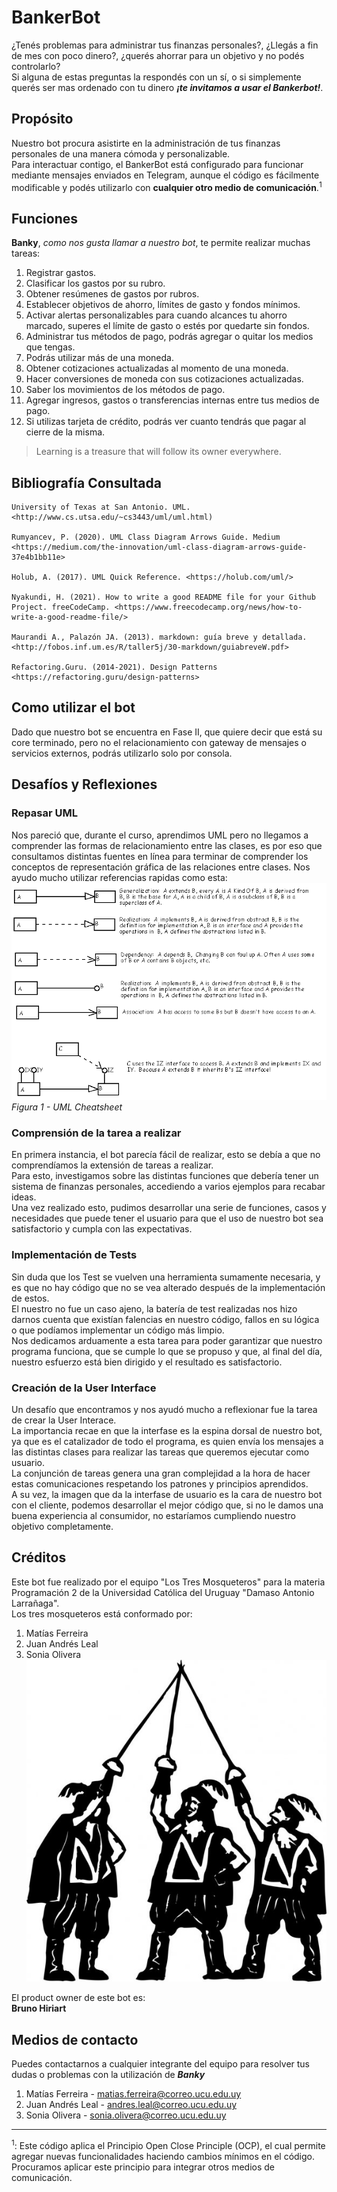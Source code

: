 # BankerBot
¿Tenés problemas para administrar tus finanzas personales?, ¿Llegás a fin de mes con poco dinero?, ¿querés ahorrar para un objetivo y no podés controlarlo?  
Si alguna de estas preguntas la respondés con un sí, o si simplemente querés ser mas ordenado con tu dinero ***¡te invitamos a usar el Bankerbot!***.

## Propósito
Nuestro bot procura asistirte en la administración de tus finanzas personales de una manera cómoda y personalizable.  
    Para interactuar contigo, el BankerBot está configurado para funcionar mediante mensajes enviados en Telegram, aunque el código es fácilmente modificable y podés utilizarlo con **cualquier otro medio de comunicación**.<sup>1</sup>
  
## Funciones
**Banky**, *como nos gusta llamar a nuestro bot*, te permite realizar muchas tareas:
1. Registrar gastos.
2. Clasificar los gastos por su rubro.
3. Obtener resúmenes de gastos por rubros.
4. Establecer objetivos de ahorro, límites de gasto y fondos mínimos.
5. Activar alertas personalizables para cuando alcances tu ahorro marcado, superes el límite de gasto o estés por quedarte sin fondos.
6. Administrar tus métodos de pago, podrás agregar o quitar los medios que tengas.
7. Podrás utilizar más de una moneda.
8. Obtener cotizaciones actualizadas al momento de una moneda.
9. Hacer conversiones de moneda con sus cotizaciones actualizadas.
10. Saber los movimientos de los métodos de pago.
11. Agregar ingresos, gastos o transferencias internas entre tus medios de pago.
12. Si utilizas tarjeta de crédito, podrás ver cuanto tendrás que pagar al cierre de la misma.

>Learning is a treasure that will follow its owner everywhere.

## Bibliografía Consultada
    University of Texas at San Antonio. UML. <http://www.cs.utsa.edu/~cs3443/uml/uml.html)

    Rumyancev, P. (2020). UML Class Diagram Arrows Guide. Medium <https://medium.com/the-innovation/uml-class-diagram-arrows-guide-37e4b1bb11e>
     
    Holub, A. (2017). UML Quick Reference. <https://holub.com/uml/>

    Nyakundi, H. (2021). How to write a good README file for your Github Project. freeCodeCamp. <https://www.freecodecamp.org/news/how-to-write-a-good-readme-file/>

    Maurandi A., Palazón JA. (2013). markdown: guía breve y detallada. <http://fobos.inf.um.es/R/taller5j/30-markdown/guiabreveW.pdf>

    Refactoring.Guru. (2014-2021). Design Patterns <https://refactoring.guru/design-patterns>

## Como utilizar el bot
Dado que nuestro bot se encuentra en Fase II, que quiere decir que está su core terminado, pero no el relacionamiento con gateway de mensajes o servicios externos, podrás utilizarlo solo por consola.



## Desafíos y Reflexiones
### Repasar UML
Nos pareció que, durante el curso, aprendimos UML pero no llegamos a comprender las formas de relacionamiento entre las clases, es por eso que consultamos distintas fuentes en línea para terminar de comprender los conceptos de representación gráfica de las relaciones entre clases.
   Nos ayudo mucho utilizar referencias rapidas como esta:
   ![Figura 1](Adjuntos/RecursosReadme/UMLcheatsheet.gif?raw=true "Figura 1 - UML Cheatsheet")
               *Figura 1 - UML Cheatsheet*

### Comprensión de la tarea a realizar
En primera instancia, el bot parecía fácil de realizar, esto se debía a que no comprendíamos la extensión de tareas a realizar.  
  Para esto, investigamos sobre las distintas funciones que debería tener un sistema de finanzas personales, accediendo a varios ejemplos para recabar ideas.   
  Una vez realizado esto, pudimos desarrollar una serie de funciones, casos y necesidades que puede tener el usuario para que el uso de nuestro bot sea satisfactorio y cumpla con las expectativas.

### Implementación de Tests
Sin duda que los Test se vuelven una herramienta sumamente necesaria, y es que no hay código que no se vea alterado después de la implementación de estos.  
  El nuestro no fue un caso ajeno, la batería de test realizadas nos hizo darnos cuenta que existían falencias en nuestro código, fallos en su lógica o que podíamos implementar un código más limpio.  
  Nos dedicamos arduamente a esta tarea para poder garantizar que nuestro programa funciona, que se cumple lo que se propuso y que, al final del día, nuestro esfuerzo está bien dirigido y el resultado es satisfactorio.

### Creación de la User Interface
Un desafío que encontramos y nos ayudó mucho a reflexionar fue la tarea de crear la User Interace.   
La importancia recae en que la interfase es la espina dorsal de nuestro bot, ya que es el catalizador de todo el programa, es quien envía los mensajes a las distintas clases para realizar las tareas que queremos ejecutar como usuario.   
La conjunción de tareas genera una gran complejidad a la hora de hacer estas comunicaciones respetando los patrones y principios aprendidos.    
A su vez, la imagen que da la interfase de usuario es la cara de nuestro bot con el cliente, podemos desarrollar el mejor código que, si no le damos una buena experiencia al consumidor, no estaríamos cumpliendo nuestro objetivo completamente.


## Créditos
Este bot fue realizado por el equipo "Los Tres Mosqueteros" para la materia Programación 2 de la Universidad Católica del Uruguay "Damaso Antonio Larrañaga".  
Los tres mosqueteros está conformado por:
1. Matías Ferreira
2. Juan Andrés Leal
3. Sonia Olivera  
![Figura 2](Adjuntos/RecursosReadme/3Mosqueteros.jpg?raw=true "Figura 2 - Los tres mosqueteros")   

El product owner de este bot es:  
**Bruno Hiriart**   

## Medios de contacto
Puedes contactarnos a cualquier integrante del equipo para resolver tus dudas o problemas con la utilización de ***Banky***
1. Matías Ferreira - matias.ferreira@correo.ucu.edu.uy
2. Juan Andrés Leal - andres.leal@correo.ucu.edu.uy
3. Sonia Olivera - sonia.olivera@correo.ucu.edu.uy

---
<sup>1</sup>: Este código aplica el Principio Open Close Principle (OCP), el cual permite agregar nuevas funcionalidades haciendo cambios mínimos en el código. Procuramos aplicar este principio para integrar otros medios de comunicación.